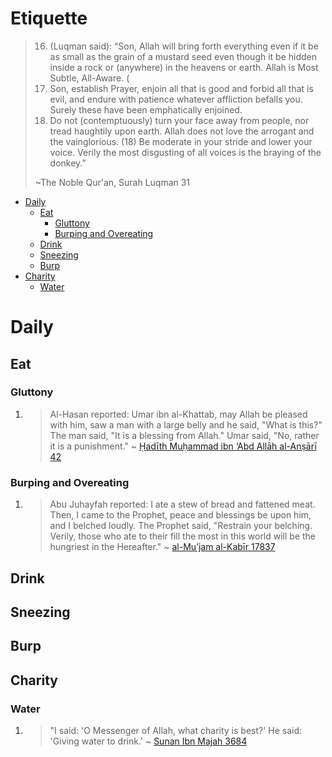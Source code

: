 <h1>Etiquette</h1>

> 16. (Luqman said): “Son, Allah will bring forth everything even if it be as small as the grain of a mustard seed even though it be hidden inside a rock or (anywhere) in the heavens or earth. Allah is Most Subtle, All-Aware. (
> 17. Son, establish Prayer, enjoin all that is good and forbid all that is evil, and endure with patience whatever affliction befalls you. Surely these have been emphatically enjoined. 
> 18. Do not (contemptuously) turn your face away from people, nor tread haughtily upon earth. Allah does not love the arrogant and the vainglorious. (18) Be moderate in your stride and lower your voice. Verily the most disgusting of all voices is the braying of the donkey.”
> 
> ~The Noble Qur'an, Surah Luqman 31

- [Daily](#daily)
  - [Eat](#eat)
    - [Gluttony](#gluttony)
    - [Burping and Overeating](#burping-and-overeating)
  - [Drink](#drink)
  - [Sneezing](#sneezing)
  - [Burp](#burp)
- [Charity](#charity)
  - [Water](#water)


# Daily
## Eat
### Gluttony
1. > Al-Hasan reported: Umar ibn al-Khattab, may Allah be pleased with him, saw a man with a large belly and he said, "What is this?" The man said, "It is a blessing from Allah." Umar said, "No, rather it is a punishment." ~ [Ḥadīth Muḥammad ibn ‘Abd Allāh al-Anṣārī 42](https://www.abuaminaelias.com/dailyhadithonline/2018/03/04/big-belly-punishment-not-blessing/)
### Burping and Overeating
1. > Abu Juhayfah reported: I ate a stew of bread and fattened meat. Then, I came to the Prophet, peace and blessings be upon him, and I belched loudly. The Prophet said, "Restrain your belching. Verily, those who ate to their fill the most in this world will be the hungriest in the Hereafter." ~ [al-Mu’jam al-Kabīr 17837](https://www.abuaminaelias.com/dailyhadithonline/2013/12/26/restrain-burping-no-overeating/)

## Drink


## Sneezing


## Burp



## Charity
### Water
1. > "I said: 'O Messenger of Allah, what charity is best?' He said: 'Giving water to drink.' ~ [Sunan Ibn Majah 3684](https://sunnah.com/ibnmajah:3684) 


